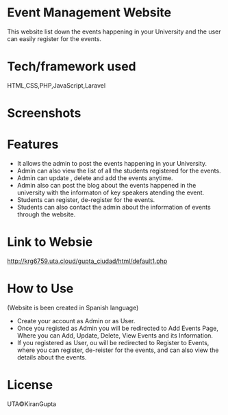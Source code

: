 # Event Management Website
This website list down the events happening in your University and the user can easily register for the events.

# Tech/framework used
HTML,CSS,PHP,JavaScript,Laravel

# Screenshots


# Features
- It allows the admin to post the events happening in your University.
- Admin can also view the list of all the students registered for the events.
- Admin can update , delete and add the events anytime.
- Admin also can post the blog about the events happened in the university with the informaton of key speakers atending the event.
- Students can register, de-register for the events.
- Students can also contact the admin about the information of events through the website.
 
# Link to Websie
http://krg6759.uta.cloud/gupta_ciudad/html/default1.php

# How to Use
(Website is been created in Spanish language)
- Create your account as Admin or as User.
- Once you registed as Admin you will be redirected to Add Events Page, Where you can Add, Update, Delete, View Events and its Information.
- If you registered as User, ou will be redirected to Register to Events, where you can register, de-reister for the events, and can also view the details about the events.

# License
UTA&copy;KiranGupta
